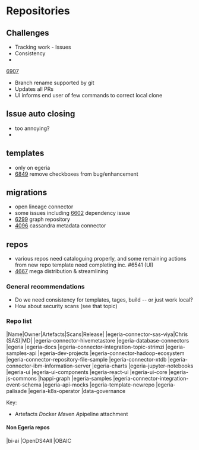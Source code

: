 # Repositories

## Challenges

* Tracking work - Issues
* Consistency
* 

[6907](https://github.com/odpi/egeria/issues/6907)

* Branch rename supported by git
* Updates all PRs
* UI informs end user of few commands to correct local clone

## Issue auto closing

* too annoying?
* 
## templates
* only on egeria
* [6849](https://github.com/odpi/egeria/issues/6849) remove checkboxes from bug/enhancement

## migrations
* open lineage connector
* some issues including [6602](https://github.com/odpi/egeria/issues/6602) dependency issue
* [6299](https://github.com/odpi/egeria/issues/6299) graph repository
* [4096](https://github.com/odpi/egeria/issues/4096) cassandra metadata connector

## repos
* various repos need cataloguing properly, and some remaining actions from new repo template need completing inc. #6541 (UI)
* [4667](https://github.com/odpi/egeria/issues/4667) mega distribution & streamlining
### General recommendations
* Do we need consistency for templates, tages, build -- or just work local?
* How about security scans (see that topic)
### Repo list
|Name|Owner|Artefacts|Scans|Release|
|egeria-connector-sas-viya|Chris (SAS)|MD|
|egeria-connector-hivemetastore
|egeria-database-connectors
|egeria
|egeria-docs
|egeria-connector-integration-topic-strimzi
|egeria-samples-api
|egeria-dev-projects
|egeria-connector-hadoop-ecosystem
|egeria-connector-repository-file-sample
|egeria-connector-xtdb
|egeria-connector-ibm-information-server
|egeria-charts
|egeria-jupyter-notebooks
|egeria-ui
|egeria-ui-components
|egeria-react-ui
|egeria-ui-core
|egeria-js-commons
|happi-graph
|egeria-samples
|egeria-connector-integration-event-schema
|egeria-api-mocks
|egeria-template-newrepo
|egeria-palisade
|egeria-k8s-operator
|data-governance

Key:
* Artefacts *D*ocker *M*aven *A*pipeline attachment

#### Non Egeria repos
|bi-ai
|OpenDS4All
|OBAIC
